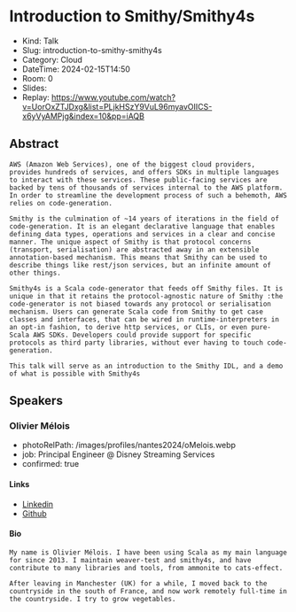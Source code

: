 # Introduction to Smithy/Smithy4s

- Kind: Talk
- Slug: introduction-to-smithy-smithy4s
- Category: Cloud
- DateTime: 2024-02-15T14:50
- Room: 0
- Slides: 
- Replay: https://www.youtube.com/watch?v=UorOxZTJDxg&list=PLjkHSzY9VuL96myavOIICS-x6yVyAMPjg&index=10&pp=iAQB

## Abstract

```
AWS (Amazon Web Services), one of the biggest cloud providers, provides hundreds of services, and offers SDKs in multiple languages to interact with these services. These public-facing services are backed by tens of thousands of services internal to the AWS platform. In order to streamline the development process of such a behemoth, AWS relies on code-generation.

Smithy is the culmination of ~14 years of iterations in the field of code-generation. It is an elegant declarative language that enables defining data types, operations and services in a clear and concise manner. The unique aspect of Smithy is that protocol concerns (transport, serialisation) are abstracted away in an extensible annotation-based mechanism. This means that Smithy can be used to describe things like rest/json services, but an infinite amount of other things.

Smithy4s is a Scala code-generator that feeds off Smithy files. It is unique in that it retains the protocol-agnostic nature of Smithy :the code-generator is not biased towards any protocol or serialisation mechanism. Users can generate Scala code from Smithy to get case classes and interfaces, that can be wired in runtime-interpreters in an opt-in fashion, to derive http services, or CLIs, or even pure-Scala AWS SDKs. Developers could provide support for specific protocols as third party libraries, without ever having to touch code-generation.

This talk will serve as an introduction to the Smithy IDL, and a demo of what is possible with Smithy4s
```

## Speakers

### Olivier Mélois

- photoRelPath: /images/profiles/nantes2024/oMelois.webp
- job: Principal Engineer @ Disney Streaming Services
- confirmed: true

#### Links

- [Linkedin](https://www.linkedin.com/in/olivier-mélois-99234bbb)
- [Github](https://github.com/Baccata)

#### Bio

```
My name is Olivier Mélois. I have been using Scala as my main language for since 2013. I maintain weaver-test and smithy4s, and have contribute to many libraries and tools, from ammonite to cats-effect.

After leaving in Manchester (UK) for a while, I moved back to the countryside in the south of France, and now work remotely full-time in the countryside. I try to grow vegetables.
```
